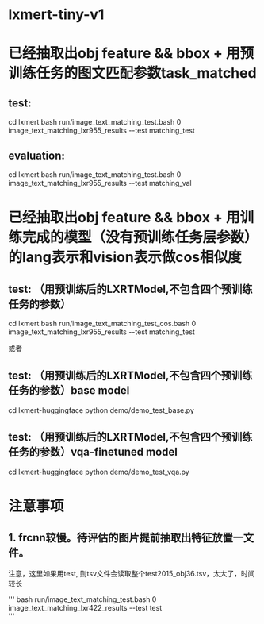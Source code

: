 # lxmert-tiny-v1

# 已经抽取出obj feature && bbox + 用预训练任务的图文匹配参数task_matched

## test:

cd lxmert
bash run/image_text_matching_test.bash 0 image_text_matching_lxr955_results  --test matching_test

## evaluation: 

cd lxmert
bash run/image_text_matching_test.bash 0 image_text_matching_lxr955_results  --test matching_val

# 已经抽取出obj feature && bbox + 用训练完成的模型（没有预训练任务层参数）的lang表示和vision表示做cos相似度

## test: （用预训练后的LXRTModel,不包含四个预训练任务的参数）
cd lxmert
bash run/image_text_matching_test_cos.bash 0 image_text_matching_lxr955_results  --test matching_test

或者
## test: （用预训练后的LXRTModel,不包含四个预训练任务的参数）base model
cd lxmert-huggingface
python demo/demo_test_base.py 

## test: （用预训练后的LXRTModel,不包含四个预训练任务的参数）vqa-finetuned model
cd lxmert-huggingface
python demo/demo_test_vqa.py 


# 注意事项

## 1. frcnn较慢。待评估的图片提前抽取出特征放置一文件。

注意，这里如果用test, 则tsv文件会读取整个test2015_obj36.tsv，太大了，时间较长

'''
bash run/image_text_matching_test.bash 0 image_text_matching_lxr422_results  --test test    
'''
